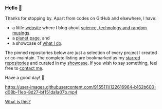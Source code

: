 ### Hello 👋

Thanks for stopping by. Apart from codes on GitHub and elsewhere, I have:

- a little [website][site] where I blog about [science, technology and random musings][blog].
- a [planet page][planet], and
- a showcase of [what I do][what].

The pinned repositories below are just a selection of every project I created or co-maintain.
The complete listing are bookmarked as my [starred repositories][star] and curated in my [showcase][what].
If you wish to say something, feel free to [contact me][where].

Have a good day! 🌅 

https://user-images.githubusercontent.com/9155111/122616964-b162b600-d08b-11eb-8d27-bf151da1a07b.mp4

[What is this?](https://fluid.quest/show-your-stripes-day.html)

[site]:   https://fluid.quest
[blog]:   https://fluid.quest/archives
[where]:  https://fluid.quest/pages/contact.html
[what]:   https://fluid.quest/pages/showcase.html
[planet]: https://fluid.quest/pages/planet.html
[star]:   https://github.com/ashwinvis?direction=desc&sort=stars&tab=stars

